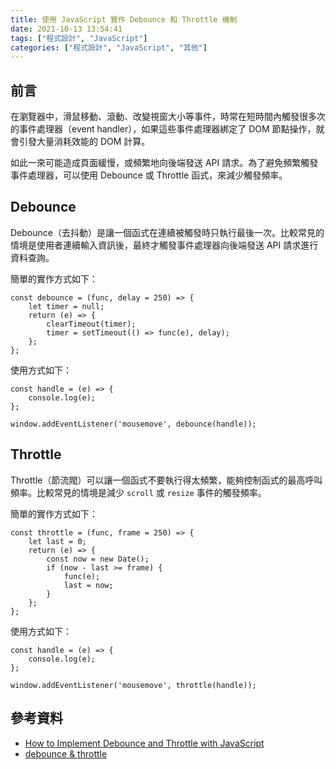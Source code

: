 ```yaml
---
title: 使用 JavaScript 實作 Debounce 和 Throttle 機制
date: 2021-10-13 13:54:41
tags: ["程式設計", "JavaScript"]
categories: ["程式設計", "JavaScript", "其他"]
---
```


## 前言

在瀏覽器中，滑鼠移動、滾動、改變視窗大小等事件，時常在短時間內觸發很多次的事件處理器（event handler），如果這些事件處理器綁定了 DOM 節點操作，就會引發大量消耗效能的 DOM 計算。

如此一來可能造成頁面緩慢，或頻繁地向後端發送 API 請求。為了避免頻繁觸發事件處理器，可以使用 Debounce 或 Throttle 函式，來減少觸發頻率。

## Debounce

Debounce（去抖動）是讓一個函式在連續被觸發時只執行最後一次。比較常見的情境是使用者連續輸入資訊後，最終才觸發事件處理器向後端發送 API 請求進行資料查詢。

簡單的實作方式如下：

```JS
const debounce = (func, delay = 250) => {
    let timer = null;
    return (e) => {
        clearTimeout(timer);
        timer = setTimeout(() => func(e), delay);
    };
};
```

使用方式如下：

```JS
const handle = (e) => {
    console.log(e);
};

window.addEventListener('mousemove', debounce(handle));
```

## Throttle

Throttle（節流閥）可以讓一個函式不要執行得太頻繁，能夠控制函式的最高呼叫頻率。比較常見的情境是減少 `scroll` 或 `resize` 事件的觸發頻率。

簡單的實作方式如下：

```JS
const throttle = (func, frame = 250) => {
    let last = 0;
    return (e) => {
        const now = new Date();
        if (now - last >= frame) {
            func(e);
            last = now;
        }
    };
};
```

使用方式如下：

```JS
const handle = (e) => {
    console.log(e);
};

window.addEventListener('mousemove', throttle(handle));
```

## 參考資料

- [How to Implement Debounce and Throttle with JavaScript](https://webdesign.tutsplus.com/tutorials/javascript-debounce-and-throttle--cms-36783)
- [debounce & throttle](http://demo.nimius.net/debounce_throttle/)
